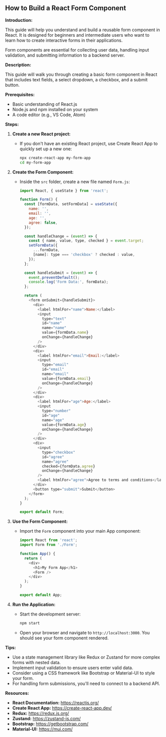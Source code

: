 ## How to Build a React Form Component

**Introduction:**

This guide will help you understand and build a reusable form component in React.  It is designed for beginners and intermediate users who want to learn how to create interactive forms in their applications.

Form components are essential for collecting user data, handling input validation, and submitting information to a backend server. 

**Description:**

This guide will walk you through creating a basic form component in React that includes text fields, a select dropdown, a checkbox, and a submit button.

**Prerequisites:**

* Basic understanding of React.js
* Node.js and npm installed on your system
* A code editor (e.g., VS Code, Atom)

**Steps:**

1. **Create a new React project:**
   * If you don't have an existing React project, use Create React App to quickly set up a new one:
     ```bash
     npx create-react-app my-form-app
     cd my-form-app
     ```

2. **Create the Form Component:**
   * Inside the `src` folder, create a new file named `Form.js`:

     ```javascript
     import React, { useState } from 'react';

     function Form() {
       const [formData, setFormData] = useState({
         name: '',
         email: '',
         age: '',
         agree: false,
       });

       const handleChange = (event) => {
         const { name, value, type, checked } = event.target;
         setFormData({
           ...formData,
           [name]: type === 'checkbox' ? checked : value,
         });
       };

       const handleSubmit = (event) => {
         event.preventDefault();
         console.log('Form Data:', formData);
       };

       return (
         <form onSubmit={handleSubmit}>
           <div>
             <label htmlFor="name">Name:</label>
             <input
               type="text"
               id="name"
               name="name"
               value={formData.name}
               onChange={handleChange}
             />
           </div>
           <div>
             <label htmlFor="email">Email:</label>
             <input
               type="email"
               id="email"
               name="email"
               value={formData.email}
               onChange={handleChange}
             />
           </div>
           <div>
             <label htmlFor="age">Age:</label>
             <input
               type="number"
               id="age"
               name="age"
               value={formData.age}
               onChange={handleChange}
             />
           </div>
           <div>
             <input
               type="checkbox"
               id="agree"
               name="agree"
               checked={formData.agree}
               onChange={handleChange}
             />
             <label htmlFor="agree">Agree to terms and conditions</label>
           </div>
           <button type="submit">Submit</button>
         </form>
       );
     }

     export default Form;
     ```

3. **Use the Form Component:**
   * Import the `Form` component into your main App component:

     ```javascript
     import React from 'react';
     import Form from './Form';

     function App() {
       return (
         <div>
           <h1>My Form App</h1>
           <Form />
         </div>
       );
     }

     export default App;
     ```

4. **Run the Application:**
   * Start the development server:
     ```bash
     npm start
     ```
   * Open your browser and navigate to `http://localhost:3000`. You should see your form component rendered.

**Tips:**

* Use a state management library like Redux or Zustand for more complex forms with nested data.
* Implement input validation to ensure users enter valid data.
* Consider using a CSS framework like Bootstrap or Material-UI to style your form.
* For handling form submissions, you'll need to connect to a backend API.



**Resources:**

* **React Documentation:** https://reactjs.org/
* **Create React App:** https://create-react-app.dev/
* **Redux:** https://redux.js.org/
* **Zustand:** https://zustand-js.com/
* **Bootstrap:** https://getbootstrap.com/
* **Material-UI:** https://mui.com/



